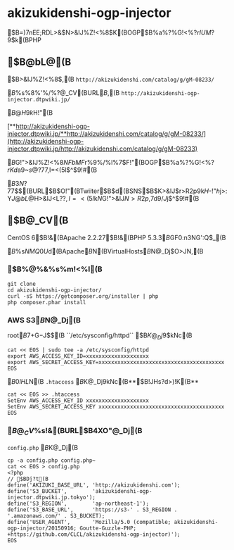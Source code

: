 akizukidenshi-ogp-injector
==========================

$B=)7nEE;RDL>&$N>&IJ%Z!<%8$K(BOGP$B%a%?%G!<%?$rIUM?$9$k(BPHP

## $B@bL@(B

$B>&IJ%Z!<%8$,(B ``http://akizukidenshi.com/catalog/g/gM-08233/``

$B%$%s%8%'%/%?@_CV(BURL$B$,(B ``http://akizukidenshi-ogp-injector.dtpwiki.jp/``

$B$@$H$9$k$H!"(B

[**http://akizukidenshi-ogp-injector.dtpwiki.jp/**http://akizukidenshi.com/catalog/g/gM-08233/](http://akizukidenshi-ogp-injector.dtpwiki.jp/http://akizukidenshi.com/catalog/g/gM-08233)

$B$G!">&IJ%Z!<%8$NFbMF$r%9%/%l%$%T%s%0$7$F!"(BOGP$B%a%?%G!<%?$rKd$a9~$s$@?7$7$$%Z!<%8$,I=<($5$l$^$9!#(B

$B$3$N?7$7$$(BURL$B$O!"(BTwiiter$B$d(BSNS$B$K>&IJ$r>R2p$9$k$H$-!"$h$j>\:Y$J@bL@$H>&IJ<L??$,I=<($5$l$k$N$G!">&IJ$N>R2p$,$7$d$9$/$J$j$^$9!#(B

## $B@_CV(B

CentOS 6$B!&(BApache 2.2.27$B!&(BPHP 5.3.3$B$GF0:n3NG':Q$_(B

$B%I%a%$%s$NMQ0U$d(BApache$B$N(BVirtualHosts$B$N@_Dj$O>JN,(B

### $B%@%&%s%m!<%I(B

```
git clone
cd akizukidenshi-ogp-injector/
curl -sS https://getcomposer.org/installer | php
php composer.phar install
```

### AWS S3$B%"%C%W%m!<%IMQ%-!<$N@_Dj(B

root$B%f!<%6$7$+%"%/%;%9$G$-$J$$(B ``/etc/sysconfig/httpd`` $B$K@_Dj$9$kNc(B

```
cat << EOS | sudo tee -a /etc/sysconfig/httpd
export AWS_ACCESS_KEY_ID=xxxxxxxxxxxxxxxxxxxx
export AWS_SECRET_ACCESS_KEY=xxxxxxxxxxxxxxxxxxxxxxxxxxxxxxxxxxxxxxxx
EOS
```

$B0lHL%f!<%6$N(B ``.htaccess`` $B$K@_Dj$9$kNc(B**$B!JHs?d>)!K(B**

```
cat << EOS >> .htaccess
SetEnv AWS_ACCESS_KEY_ID xxxxxxxxxxxxxxxxxxxx
SetEnv AWS_SECRET_ACCESS_KEY xxxxxxxxxxxxxxxxxxxxxxxxxxxxxxxxxxxxxxxx
EOS
```

### $B@_CV%I%a%$%s!&(BURL$B4XO"@_Dj(B

``config.php`` $B$K@_Dj(B

```
cp -a config.php config.php~
cat << EOS > config.php
<?php
// $BDj?t(B
define('AKIZUKI_BASE_URL', 'http://akizukidenshi.com');
define('S3_BUCKET',        'akizukidenshi-ogp-injector.dtpwiki.jp.tokyo');
define('S3_REGION',        'ap-northeast-1');
define('S3_BASE_URL',      'https://s3-' . S3_REGION . '.amazonaws.com/' . S3_BUCKET);
define('USER_AGENT',       'Mozilla/5.0 (compatible; akizukidenshi-ogp-injector/20150916; Goutte-Guzzle-PHP; +https://github.com/CLCL/akizukidenshi-ogp-injector)');
EOS
```
